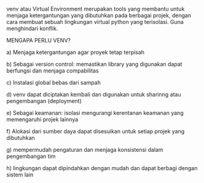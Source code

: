 venv atau Virtual Environment merupakan tools yang membantu untuk menjaga ketergantungan yang dibutuhkan pada berbagai projek, dengan cara membuat sebuah lingkungan virtual python yang terisolasi. Guna menghindari konflik. 

MENGAPA PERLU VENV?

a) Menjaga ketergantungan agar proyek tetap terpisah

b) Sebagai version control: memastikan library yang digunakan dapat berfungsi dan menjaga compabilitas

c) Instalasi global bebas dari sampah

d) venv dapat diciptakan kembali dan digunakan untuk sharinng atau pengembangan (deployment)

e) Sebagai keamanan: isolasi mengurangi kerentanan keamanan yang memengaruhi projek lainnya

f) Alokasi dari sumber daya dapat disesuikan untuk setiap projek yang dibutuhkan 

g) mempermudah pengaturan dan menjaga konsistensi dalam pengembangan tim

h) lingkungan dapat dipindahkan dengan mudah dan dapat berbagi dengan sistem lain 